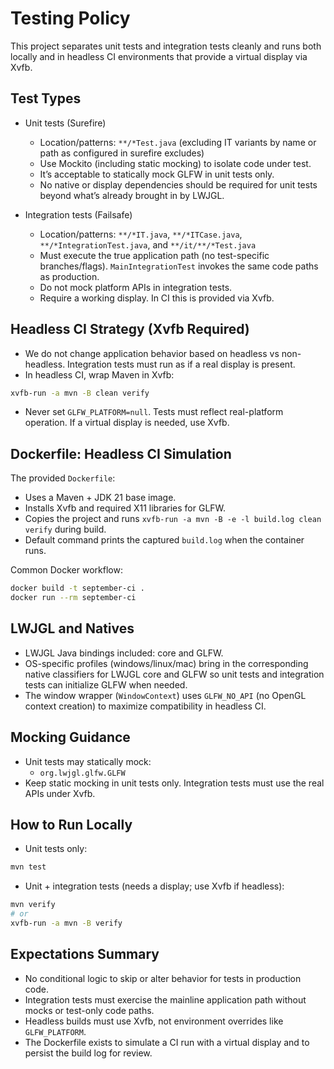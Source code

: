 # Testing Policy

This project separates unit tests and integration tests cleanly and runs both locally and in headless CI environments that provide a virtual display via Xvfb.

## Test Types

- Unit tests (Surefire)
  - Location/patterns: `**/*Test.java` (excluding IT variants by name or path as configured in surefire excludes)
  - Use Mockito (including static mocking) to isolate code under test.
  - It’s acceptable to statically mock GLFW in unit tests only.
  - No native or display dependencies should be required for unit tests beyond what’s already brought in by LWJGL.

- Integration tests (Failsafe)
  - Location/patterns: `**/*IT.java`, `**/*ITCase.java`, `**/*IntegrationTest.java`, and `**/it/**/*Test.java`
  - Must execute the true application path (no test-specific branches/flags). `MainIntegrationTest` invokes the same code paths as production.
  - Do not mock platform APIs in integration tests.
  - Require a working display. In CI this is provided via Xvfb.

## Headless CI Strategy (Xvfb Required)

- We do not change application behavior based on headless vs non-headless. Integration tests must run as if a real display is present.
- In headless CI, wrap Maven in Xvfb:

```bash
xvfb-run -a mvn -B clean verify
```

- Never set `GLFW_PLATFORM=null`. Tests must reflect real-platform operation. If a virtual display is needed, use Xvfb.

## Dockerfile: Headless CI Simulation

The provided `Dockerfile`:
- Uses a Maven + JDK 21 base image.
- Installs Xvfb and required X11 libraries for GLFW.
- Copies the project and runs `xvfb-run -a mvn -B -e -l build.log clean verify` during build.
- Default command prints the captured `build.log` when the container runs.

Common Docker workflow:

```bash
docker build -t september-ci .
docker run --rm september-ci
```

## LWJGL and Natives

- LWJGL Java bindings included: core and GLFW.
- OS-specific profiles (windows/linux/mac) bring in the corresponding native classifiers for LWJGL core and GLFW so unit tests and integration tests can initialize GLFW when needed.
- The window wrapper (`WindowContext`) uses `GLFW_NO_API` (no OpenGL context creation) to maximize compatibility in headless CI.

## Mocking Guidance

- Unit tests may statically mock:
  - `org.lwjgl.glfw.GLFW`
- Keep static mocking in unit tests only. Integration tests must use the real APIs under Xvfb.

## How to Run Locally

- Unit tests only:

```bash
mvn test
```

- Unit + integration tests (needs a display; use Xvfb if headless):

```bash
mvn verify
# or
xvfb-run -a mvn -B verify
```

## Expectations Summary

- No conditional logic to skip or alter behavior for tests in production code.
- Integration tests must exercise the mainline application path without mocks or test-only code paths.
- Headless builds must use Xvfb, not environment overrides like `GLFW_PLATFORM`.
- The Dockerfile exists to simulate a CI run with a virtual display and to persist the build log for review.
